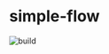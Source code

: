# simple-flow

![build](https://github.com/dfahritdinov/simple-flow/actions/workflows/scala.yml/badge.svg)
